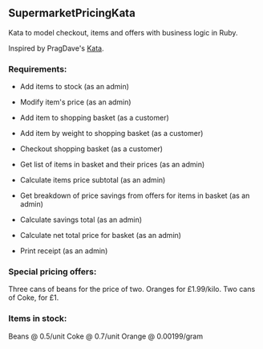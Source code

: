 ## SupermarketPricingKata
Kata to model checkout, items and offers with business logic in Ruby.

Inspired by PragDave's [Kata](http://codekata.com/kata/kata01-supermarket-pricing).

### Requirements:
- Add items to stock (as an admin)
- Modify item's price (as an admin)

- Add item to shopping basket (as a customer)
- Add item by weight to shopping basket (as a customer)

- Checkout shopping basket (as a customer)

- Get list of items in basket and their prices (as an admin)
- Calculate items price subtotal (as an admin)
- Get breakdown of price savings from offers for items in basket (as an admin)
- Calculate savings total (as an admin)
- Calculate net total price for basket (as an admin)
- Print receipt (as an admin)

### Special pricing offers:

 Three cans of beans for the price of two.
 Oranges for £1.99/kilo.
 Two cans of Coke, for £1.

### Items in stock:

Beans @ 0.5/unit
Coke @ 0.7/unit
Orange @ 0.00199/gram
